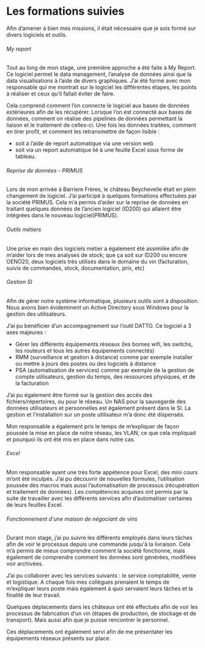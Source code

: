 # Les formations suivies  

Afin d’amener à bien mes missions, il était nécessaire que je sois formé sur divers logiciels et outils.

###### My report 
Tout au long de mon stage, une première approche a été faite à My Report.
Ce logiciel permet le data management, l’analyse de données ainsi que la data visualisations à l’aide de divers graphiques. 
J’ai été formé avec mon responsable qui me montrait sur le logiciel les différentes étapes, les points à réaliser et ceux qu’il fallait éviter de faire.

Cela comprend comment l’on connecte le logiciel aux bases de données extérieures afin de les récupérer.
Lorsque l’on est connecté aux bases de données, comment on réalise des pipelines de données permettant la liaison et le traitement de celles-ci.
Une fois les données traitées, comment en tirer profit, et comment les retransmettre de façon lisible :
- soit à l’aide de report automatique via une version web 
- soit via un report automatique lié à une feuille Excel sous forme de tableau.  



###### Reprise de données - PRIMUS
Lors de mon arrivée à Barriere Frères, le château Beychevelle était en plein changement de logiciel. J’ai participé à quelques formations effectuées par la société PRIMUS.
Cela m’a permis d’aider sur la reprise de données en traitant quelques données de l’ancien logiciel (ID200) qui allaient être intégrées dans le nouveau logiciel(PRIMUS).  



###### Outils métiers
Une prise en main des logiciels métier a également été assimilée afin de m’aider lors de mes analyses de stock; que ça soit sur ID200 ou encore OENO20, deux logiciels très utilisés dans le domaine du vin (facturation, suivis de commandes, stock, documentation, prix, etc)  



###### Gestion SI
Afin de gérer notre système informatique, plusieurs outils sont à disposition.
Nous avons bien évidemment un Active Directory sous Windows pour la gestion des utilisateurs.

J’ai pu bénéficier d’un accompagnement sur l’outil DATTO.
Ce logiciel a 3 axes majeures :
- Gérer les différents équipements réseaux (les bornes wifi, les switchs, les routeurs et tous les autres équipements connectés)
- RMM (surveillance et gestion à distance) comme par exemple installer ou mettre à jours des postes ou des logiciels à distance
- PSA (automatisation de services) comme par exemple de la gestion de compte utilisateurs, gestion du temps, des ressources physiques, et de la facturation  

J’ai pu également être formé sur la gestion des accès des fichiers/répertoires, ou pour le réseau.
Un NAS pour la sauvegarde des données utilisateurs et personnelles est également présent dans le SI. La gestion et l’installation sur un poste utilisateur m’a donc été dispensés.

Mon responsable a également pris le temps de m’expliquer de façon poussée la mise en place de notre réseau, les VLAN, ce que cela impliquait et pourquoi ils ont été mis en place dans notre cas.  



###### Excel
Mon responsable ayant une très forte appétence pour Excel, des mini cours m’ont été inculpés.
J’ai pu découvrir de nouvelles formules, l’utilisation poussée des macros mais aussi l’automatisation de processus (récupération et traitement de données).
Les compétences acquises ont permis par la suite de travailler avec les différents services afin d’automatiser certaines de leurs feuilles Excel.  



###### Fonctionnement d'une maison de négociant de vins
Durant mon stage, j’ai pu suivre les différents employés dans leurs tâches afin de voir le processus depuis une commande jusqu'à la livraison. 
Cela m’a permis de mieux comprendre comment la société fonctionne, mais également de comprendre comment les données sont générées, modifiées voir archivées. 

J’ai pu collaborer avec les services suivants : le service comptabilité, vente et logistique.
A chaque fois mes collègues prenaient le temps de m’expliquer leurs poste mais également à quoi servaient leurs tâches et la finalité de leur travail.

Quelques déplacements dans les châteaux ont été effectués afin de voir les processus de fabrication d’un vin (étapes de production, de stockage et de transport). Mais aussi afin que je puisse rencontrer le personnel.

Ces déplacements ont également servi afin de me présentater les équipements réseaux présents sur place. 

